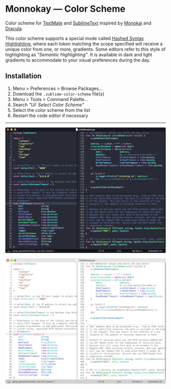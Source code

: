 # Monnokay — Color Scheme

Color scheme for [TextMate](https://macromates.com/) and [SublimeText](https://www.sublimetext.com/) inspired by [Monokai](http://www.monokai.nl/blog/2006/07/15/textmate-color-theme/) and [Dracula](https://draculatheme.com/sublime/).

This color scheme supports a special mode called [Hashed Syntax Highlighting](https://www.sublimetext.com/docs/3/color_schemes.html#hashed_syntax_highlighting), where each token matching the scope specified will receive a unique color from one, or more, gradients. Some editors refer to this style of highlighting as _"Semantic Highlighting"_. It is available in dark and light gradients to accommodate to your visual preferences during the day.

## Installation

1. Menu > Preferences > Browse Packages…
1. Download the `.sublime-color-scheme` file(s)
1. Menu > Tools > Command Palette…
1. Search _"UI: Select Color Scheme"_
1. Select the color scheme from the list
1. Restart the code editor if necessary

---

![monnokay dark](screen.dark.png)

![monnokay light](screen.light.png)
